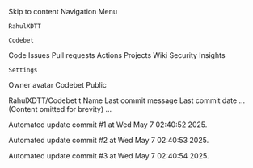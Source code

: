 Skip to content
Navigation Menu

    RahulXDTT

    Codebet

Code
Issues
Pull requests
Actions
Projects
Wiki
Security
Insights

    Settings

Owner avatar
Codebet
Public

RahulXDTT/Codebet
t
Name	Last commit message
	Last commit date
... (Content omitted for brevity) ...


Automated update commit #1 at Wed May  7 02:40:52 2025.

Automated update commit #2 at Wed May  7 02:40:53 2025.

Automated update commit #3 at Wed May  7 02:40:54 2025.